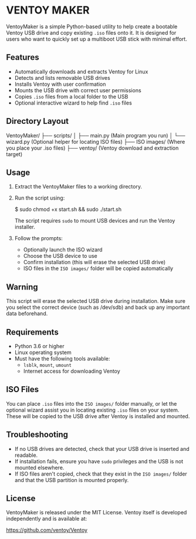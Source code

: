 # VENTOY MAKER


VentoyMaker is a simple Python-based utility to help create a bootable Ventoy USB drive and copy existing `.iso` files onto it. It is designed for users who want to quickly set up a multiboot USB stick with minimal effort.

## Features

- Automatically downloads and extracts Ventoy for Linux
- Detects and lists removable USB drives
- Installs Ventoy with user confirmation
- Mounts the USB drive with correct user permissions
- Copies `.iso` files from a local folder to the USB
- Optional interactive wizard to help find `.iso` files

## Directory Layout

VentoyMaker/
├── scripts/
│   ├── main.py          (Main program you run)
│   └── wizard.py        (Optional helper for locating ISO files)
├── ISO images/          (Where you place your .iso files)
├── ventoy/              (Ventoy download and extraction target)

## Usage

1. Extract the VentoyMaker files to a working directory.
2. Run the script using:

   $ sudo chmod +x start.sh && sudo ./start.sh

   The script requires `sudo` to mount USB devices and run the Ventoy installer.

3. Follow the prompts:
   - Optionally launch the ISO wizard
   - Choose the USB device to use
   - Confirm installation (this will erase the selected USB drive)
   - ISO files in the `ISO images/` folder will be copied automatically

## Warning

This script will erase the selected USB drive during installation. Make sure you select the correct device (such as /dev/sdb) and back up any important data beforehand.

## Requirements

- Python 3.6 or higher
- Linux operating system
- Must have the following tools available:
  - `lsblk`, `mount`, `umount`
  - Internet access for downloading Ventoy

## ISO Files

You can place `.iso` files into the `ISO images/` folder manually, or let the optional wizard assist you in locating existing `.iso` files on your system. These will be copied to the USB drive after Ventoy is installed and mounted.

## Troubleshooting

- If no USB drives are detected, check that your USB drive is inserted and readable.
- If installation fails, ensure you have `sudo` privileges and the USB is not mounted elsewhere.
- If ISO files aren't copied, check that they exist in the `ISO images/` folder and that the USB partition is mounted properly.

## License

VentoyMaker is released under the MIT License. Ventoy itself is developed independently and is available at:

https://github.com/ventoy/Ventoy
